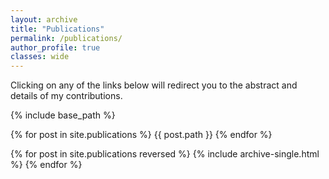 ```yaml
---
layout: archive
title: "Publications"
permalink: /publications/
author_profile: true
classes: wide
---
```


Clicking on any of the links below will redirect you to the abstract and details of my contributions.

{% include base_path %}

{% for post in site.publications %}
  {{ post.path }}
{% endfor %}

{% for post in site.publications reversed %}
  {% include archive-single.html %}
{% endfor %}
